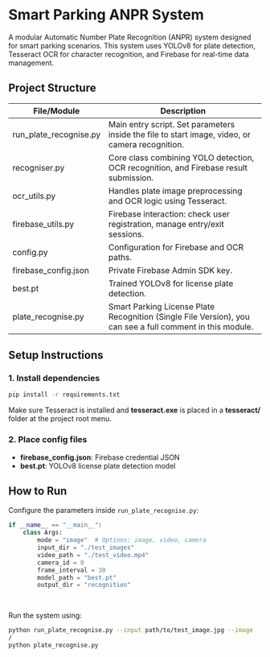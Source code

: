 
# Smart Parking ANPR System

A modular Automatic Number Plate Recognition (ANPR) system designed for smart parking scenarios. This system uses YOLOv8 for plate detection, Tesseract OCR for character recognition, and Firebase for real-time data management.



## Project Structure

| File/Module            | Description |
|------------------------|-------------|
| run_plate_recognise.py | Main entry script. Set parameters inside the file to start image, video, or camera recognition. |
| recogniser.py         | Core class combining YOLO detection, OCR recognition, and Firebase result submission. |
| ocr_utils.py          | Handles plate image preprocessing and OCR logic using Tesseract. |
| firebase_utils.py    | Firebase interaction: check user registration, manage entry/exit sessions. |
| config.py             | Configuration for Firebase and OCR paths. |
| firebase_config.json  | Private Firebase Admin SDK key. |
| best.pt               | Trained YOLOv8 for license plate detection. |
| plate_recognise.py | Smart Parking License Plate Recognition (Single File Version), you can see a full comment in this module. |



## Setup Instructions

### 1. Install dependencies

```bash
pip install -r requirements.txt
```

Make sure Tesseract is installed and  **tesseract.exe**  is placed in a  **tesseract/** folder at the project root menu.

### 2. Place config files

- **firebase_config.json**: Firebase credential JSON
- **best.pt**: YOLOv8 license plate detection model



## How to Run

Configure the parameters inside `run_plate_recognise.py`:

```python
if __name__ == "__main__":
    class Args:
        mode = "image"  # Options: image, video, camera
        input_dir = "./test_images"
        video_path = "./test_video.mp4"
        camera_id = 0
        frame_interval = 30
        model_path = "best.pt"
        output_dir = "recognition"
        
        
```

Run the system using:

```bash
python run_plate_recognise.py --input path/to/test_image.jpg --image
/ 
python plate_recognise.py
```

